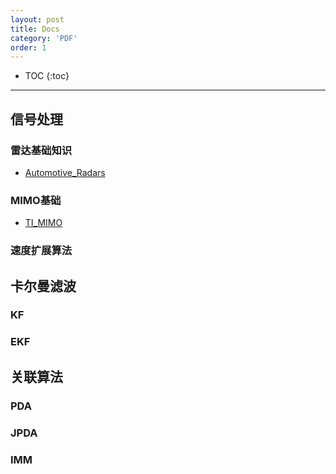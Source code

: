 ```yaml
---
layout: post
title: Docs
category: 'PDF'
order: 1
---
```



* TOC
{:toc}

- - -

## **信号处理**
### 雷达基础知识
- [Automotive_Radars](https://hcheng1005.github.io/pdfs/Automotive_Radars.pdf)

### MIMO基础
- [TI_MIMO](ttps://hcheng1005.github.io/pdfs/TI_MIMO.pdf)

### 速度扩展算法

## **卡尔曼滤波**
### KF
### EKF
## **关联算法**
### PDA
### JPDA
### IMM
